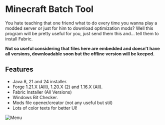 # Minecraft Batch Tool
You hate teaching that one friend what to do every time you wanna play a modded server or just for him to download optimization mods? Well this program will be pretty useful for you, just send them this and... tell them to install Fabric.

**Not so useful considering that files here are embedded and doesn't have all versions, downloadable soon but the offline version will be keeped.**

## Features

 -  Java 8, 21 and 24 installer.
  -  Forge 1.21.X (Alll), 1.20.X (2) and 1.16.X (All).
 -   Fabric Installer (All Versions)
 -  Windows Bit Checker.
 -   Mods file opener/creator (not any useful but stil)
  -  Lots of color texts for better UI!
    
![Menu](https://github.com/user-attachments/assets/9356968c-51f5-4a11-be7d-b200220e798b)
